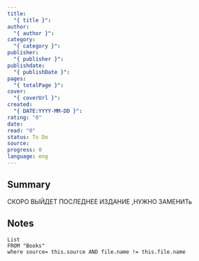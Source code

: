 ```yaml
---
title:
  "{ title }": 
author:
  "{ author }": 
category:
  "{ category }": 
publisher:
  "{ publisher }": 
publishdate:
  "{ publishDate }": 
pages:
  "{ totalPage }": 
cover:
  "{ coverUrl }": 
created:
  "{ DATE:YYYY-MM-DD }": 
rating: "0"
date: 
read: "0"
status: To Do
source: 
progress: 0
language: eng
---
```

## Summary
СКОРО ВЫЙДЕТ ПОСЛЕДНЕЕ ИЗДАНИЕ ,НУЖНО ЗАМЕНИТь

## Notes
```dataview
List 
FROM "Books"
where source= this.source AND file.name != this.file.name
```